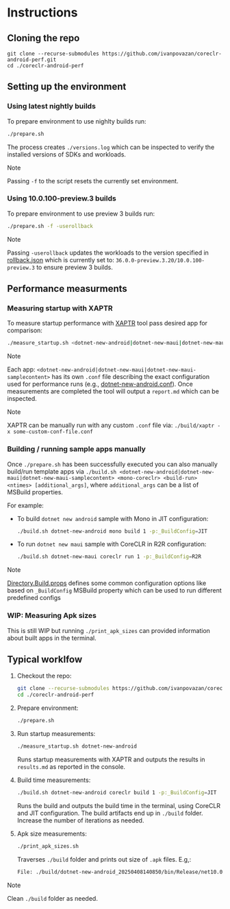 # Instructions

## Cloning the repo

```
git clone --recurse-submodules https://github.com/ivanpovazan/coreclr-android-perf.git
cd ./coreclr-android-perf
```

## Setting up the environment

### Using latest nightly builds

To prepare environment to use nighlty builds run:

```bash
./prepare.sh
```

The process creates `./versions.log` which can be inspected to verify the installed versions of SDKs and workloads.

> [!NOTE]
> Passing `-f` to the script resets the currently set environment.

### Using 10.0.100-preview.3 builds

To prepare environment to use preview 3 builds run:

```bash
./prepare.sh -f -userollback
```

> [!NOTE]
> Passing `-userollback` updates the workloads to the version specified in [rollback.json](./rollback.json) which is currently set to: `36.0.0-preview.3.20/10.0.100-preview.3` to ensure preview 3 builds.

## Performance measurments

### Measuring startup with XAPTR

To measure startup performance with [XAPTR](https://github.com/grendello/XAPerfTestRunner) tool pass desired app for comparison:

```bash
./measure_startup.sh <dotnet-new-android|dotnet-new-maui|dotnet-new-maui-samplecontent>`
```

> [!NOTE]
> Each app: `<dotnet-new-android|dotnet-new-maui|dotnet-new-maui-samplecontent>` has its own `.conf` file describing the exact configuration used for performance runs (e.g., [dotnet-new-android.conf](./dotnet-new-android.conf)). Once measurements are completed the tool will output a `report.md` which can be inspected.

> [!NOTE]
> XAPTR can be manually run with any custom `.conf` file via: `./build/xaptr -x some-custom-conf-file.conf`

### Building / running sample apps manually

Once `./prepare.sh` has been successfully executed you can also manually build/run template apps via `./build.sh <dotnet-new-android|dotnet-new-maui|dotnet-new-maui-samplecontent> <mono-coreclr> <build-run> <ntimes> [additional_args]`, where `additional_args` can be a list of MSBuild properties.

For example:

- To build `dotnet new android` sample with Mono in JIT configuration:

    ```bash
    ./build.sh dotnet-new-android mono build 1 -p:_BuildConfig=JIT
    ```

- To run `dotnet new maui` sample with CoreCLR in R2R configuration:

    ```bash
    ./build.sh dotnet-new-maui coreclr run 1 -p:_BuildConfig=R2R
    ```

> [!NOTE]
> [Directory.Build.props](./Directory.Build.props) defines some common configuration options like based on `_BuildConfig` MSBuild property which can be used to run different predefined configs

### WIP: Measuring Apk sizes

This is still WIP but running `./print_apk_sizes` can provided information about built apps in the terminal.

## Typical worklfow

1. Checkout the repo:

    ```bash
    git clone --recurse-submodules https://github.com/ivanpovazan/coreclr-android-perf.git
    cd ./coreclr-android-perf
    ```

2. Prepare environment:

    ```bash
    ./prepare.sh
    ```

3. Run startup measurements:

    ```bash
    ./measure_startup.sh dotnet-new-android
    ```

    Runs startup measurements with XAPTR and outputs the results in `results.md` as reported in the console.

4. Build time measurements:

    ```bash
    ./build.sh dotnet-new-android coreclr build 1 -p:_BuildConfig=JIT
    ```

    Runs the build and outputs the build time in the terminal, using CoreCLR and JIT configuration. The build artifacts end up in `./build` folder. Increase the number of iterations as needed.

5. Apk size measurements:

    ```bash
    ./print_apk_sizes.sh
    ```

    Traverses `./build` folder and prints out size of `.apk` files. E.g,:

    ```bash
    File: ./build/dotnet-new-android_20250408140850/bin/Release/net10.0-android/android-arm64/com.companyname.dotnet_new_android-Signed.apk, Size: 8506265 bytes
    ```

> [!NOTE]
> Clean `./build` folder as needed.

## 
